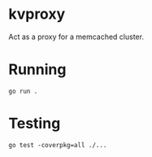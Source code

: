 # kvproxy

Act as a proxy for a memcached cluster.


# Running

`go run .`

# Testing

`go test -coverpkg=all ./...`